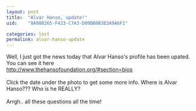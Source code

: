 ```yaml
---
layout: post
title:  "Alvar Hanso, update!"
uid:	"8A988265-F423-C7A3-D09DB0B3B3A9A6F1"

categories: lost
permalink: alvar-hanso-update
---
```

Well, I just got the news today that Alvar Hanso's profile has been upated. You can see it here<br /><a onclick="javascript:urchinTracker ('/outgoing/alvar_hanso');" href="http://www.thehansofoundation.org/#section=bios">http://www.thehansofoundation.org/#section=bios</a><br /><br />Click the date under the photo to get some more info. Where is Alvar Hanso??? Who is he REALLY?<br /><br />Arrgh.. all these questions all the time!